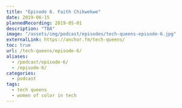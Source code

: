 ```yaml
---
title: "Episode 6. Faith Chikwekwe"
date: 2019-06-15
plannedRecording: 2019-05-01
description: "TBA"
image: "/assets/img/podcast/episodes/tech-queens-episode-6.jpg"
externalLink: https://anchor.fm/tech-queens/
toc: true
url: /tech-queens/episode-6/
aliases:
  - /podcast/episode-6/
  - /episode-6/
categories:
  - podcast
tags:
  - tech queens
  - women of color in tech
---
```

